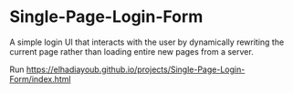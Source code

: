 # Single-Page-Login-Form
A simple login UI that interacts with the user by dynamically rewriting the current page rather than loading entire new pages from a server.

Run https://elhadiayoub.github.io/projects/Single-Page-Login-Form/index.html
